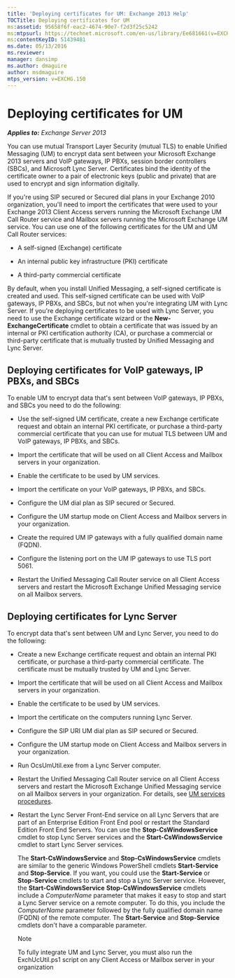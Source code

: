 ```yaml
---
title: 'Deploying certificates for UM: Exchange 2013 Help'
TOCTitle: Deploying certificates for UM
ms:assetid: 95658f6f-eac2-4674-90e7-f2d3f25c5242
ms:mtpsurl: https://technet.microsoft.com/en-us/library/Ee681661(v=EXCHG.150)
ms:contentKeyID: 51439481
ms.date: 05/13/2016
ms.reviewer: 
manager: dansimp
ms.author: dmaguire
author: msdmaguire
mtps_version: v=EXCHG.150
---
```


# Deploying certificates for UM

_**Applies to:** Exchange Server 2013_

You can use mutual Transport Layer Security (mutual TLS) to enable Unified Messaging (UM) to encrypt data sent between your Microsoft Exchange 2013 servers and VoIP gateways, IP PBXs, session border controllers (SBCs), and Microsoft Lync Server. Certificates bind the identity of the certificate owner to a pair of electronic keys (public and private) that are used to encrypt and sign information digitally.

If you're using SIP secured or Secured dial plans in your Exchange 2010 organization, you'll need to import the certificates that were used to your Exchange 2013 Client Access servers running the Microsoft Exchange UM Call Router service and Mailbox servers running the Microsoft Exchange UM service. You can use one of the following certificates for the UM and UM Call Router services:

  - A self-signed (Exchange) certificate

  - An internal public key infrastructure (PKI) certificate

  - A third-party commercial certificate

By default, when you install Unified Messaging, a self-signed certificate is created and used. This self-signed certificate can be used with VoIP gateways, IP PBXs, and SBCs, but not when you're integrating UM with Lync Server. If you're deploying certificates to be used with Lync Server, you need to use the Exchange certificate wizard or the **New-ExchangeCertificate** cmdlet to obtain a certificate that was issued by an internal or PKI certification authority (CA), or purchase a commercial or third-party certificate that is mutually trusted by Unified Messaging and Lync Server.

## Deploying certificates for VoIP gateways, IP PBXs, and SBCs

To enable UM to encrypt data that's sent between VoIP gateways, IP PBXs, and SBCs you need to do the following:

  - Use the self-signed UM certificate, create a new Exchange certificate request and obtain an internal PKI certificate, or purchase a third-party commercial certificate that you can use for mutual TLS between UM and VoIP gateways, IP PBXs, and SBCs.

  - Import the certificate that will be used on all Client Access and Mailbox servers in your organization.

  - Enable the certificate to be used by UM services.

  - Import the certificate on your VoIP gateways, IP PBXs, and SBCs.

  - Configure the UM dial plan as SIP secured or Secured.

  - Configure the UM startup mode on Client Access and Mailbox servers in your organization.

  - Create the required UM IP gateways with a fully qualified domain name (FQDN).

  - Configure the listening port on the UM IP gateways to use TLS port 5061.

  - Restart the Unified Messaging Call Router service on all Client Access servers and restart the Microsoft Exchange Unified Messaging service on all Mailbox servers.

## Deploying certificates for Lync Server

To encrypt data that's sent between UM and Lync Server, you need to do the following:

  - Create a new Exchange certificate request and obtain an internal PKI certificate, or purchase a third-party commercial certificate. The certificate must be mutually trusted by UM and Lync Server.

  - Import the certificate that will be used on all Client Access and Mailbox servers in your organization.

  - Enable the certificate to be used by UM services.

  - Import the certificate on the computers running Lync Server.

  - Configure the SIP URI UM dial plan as SIP secured or Secured.

  - Configure the UM startup mode on Client Access and Mailbox servers in your organization.

  - Run OcsUmUtil.exe from a Lync Server computer.

  - Restart the Unified Messaging Call Router service on all Client Access servers and restart the Microsoft Exchange Unified Messaging service on all Mailbox servers in your organization. For details, see [UM services procedures](um-services-procedures-exchange-2013-help.md).

  - Restart the Lync Server Front-End service on all Lync Servers that are part of an Enterprise Edition Front End pool or restart the Standard Edition Front End Servers. You can use the **Stop-CsWindowsService** cmdlet to stop Lync Server services and the **Start-CsWindowsService** cmdlet to start Lync Server services.

    The **Start-CsWindowsService** and **Stop-CsWindowsService** cmdlets are similar to the generic Windows PowerShell cmdlets **Start-Service** and **Stop-Service**. If you want, you could use the **Start-Service** or **Stop-Service** cmdlets to start and stop a Lync Server service. However, the **Start-CsWindowsService** **Stop-CsWindowsService** cmdlets include a *ComputerName* parameter that makes it easy to stop and start a Lync Server service on a remote computer. To do this, you include the *ComputerName* parameter followed by the fully qualified domain name (FQDN) of the remote computer. The **Start-Service** and **Stop-Service** cmdlets don't have a comparable parameter.

    > [!NOTE]
    > To fully integrate UM and Lync Server, you must also run the ExchUcUtil.ps1 script on any Client Access or Mailbox server in your organization
